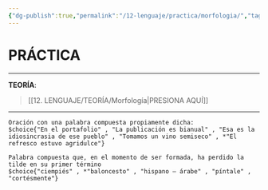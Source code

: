 ```yaml
---
{"dg-publish":true,"permalink":"/12-lenguaje/practica/morfologia/","tags":["Lenguaje","Práctica"]}
---
```


# PRÁCTICA
---
**TEORÍA**:
>[[12. LENGUAJE/TEORÍA/Morfología\|PRESIONA AQUÍ]]

---

```exercise
Oración con una palabra compuesta propiamente dicha:
$choice{"En el portafolio" , "La publicación es bianual" , "Esa es la idiosincrasia de ese pueblo" , "Tomamos un vino semiseco" , *"El refresco estuvo agridulce"}
```

```exercise
Palabra compuesta que, en el momento de ser formada, ha perdido la tilde en su primer término
$choice{"ciempiés" , *"baloncesto" , "hispano – árabe" , "píntale" , "cortésmente"}
```
